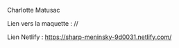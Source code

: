 Charlotte Matusac

Lien vers la maquette : //

Lien Netlify : https://sharp-meninsky-9d0031.netlify.com/